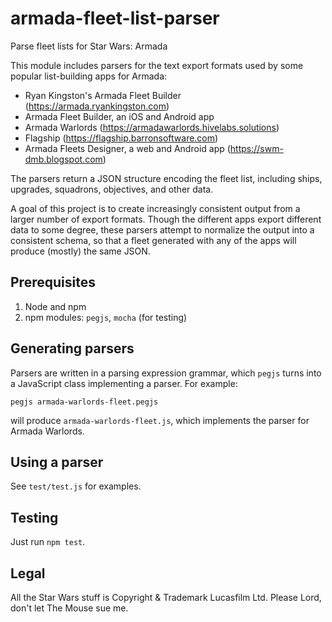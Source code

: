 # armada-fleet-list-parser
Parse fleet lists for Star Wars: Armada

This module includes parsers for the text export formats used by some popular list-building apps for Armada:
- Ryan Kingston's Armada Fleet Builder (https://armada.ryankingston.com)
- Armada Fleet Builder, an iOS and Android app
- Armada Warlords (https://armadawarlords.hivelabs.solutions)
- Flagship (https://flagship.barronsoftware.com)
- Armada Fleets Designer, a web and Android app (https://swm-dmb.blogspot.com)

The parsers return a JSON structure encoding the fleet list, including ships, upgrades, squadrons, objectives, and other data.

A goal of this project is to create increasingly consistent output from a larger number of export formats. Though the different apps export different data to some degree, these parsers attempt to normalize the output into a consistent schema, so that a fleet generated with any of the apps will produce (mostly) the same JSON.

## Prerequisites
1. Node and npm
1. npm modules: `pegjs`, `mocha` (for testing)

## Generating parsers
Parsers are written in a parsing expression grammar, which `pegjs` turns into a JavaScript class implementing a parser. For example:

  `pegjs armada-warlords-fleet.pegjs`

will produce `armada-warlords-fleet.js`, which implements the parser for Armada Warlords.

## Using a parser
See `test/test.js` for examples.

## Testing
Just run `npm test`.

## Legal
All the Star Wars stuff is Copyright & Trademark Lucasfilm Ltd. Please Lord, don't let The Mouse sue me.
